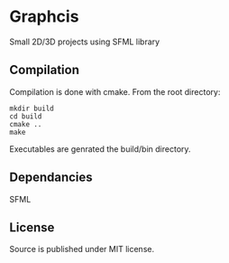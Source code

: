 # Graphcis

Small 2D/3D projects using SFML library

## Compilation

Compilation is done with cmake. From the root directory:

```
mkdir build
cd build
cmake ..
make
```

Executables are genrated the build/bin directory.

## Dependancies

SFML

## License

Source is published under MIT license.


